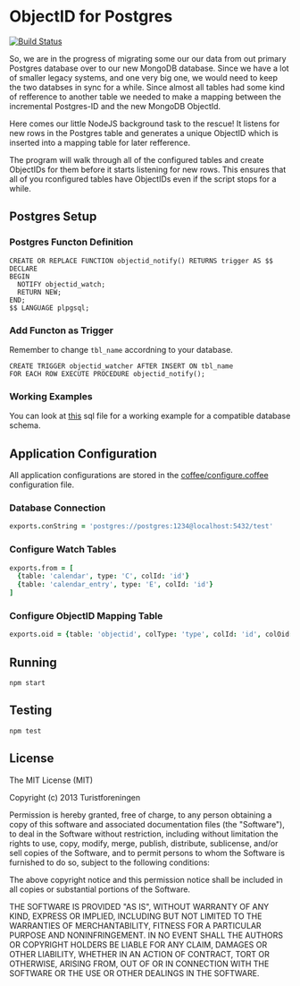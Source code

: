 ObjectID for Postgres
=====================

[![Build Status](https://drone.io/github.com/Turistforeningen/node-postgres-objectid/status.png)](https://drone.io/github.com/Turistforeningen/node-postgres-objectid/latest)

So, we are in the progress of migrating some our our data from out primary
Postgres database over to our new MongoDB database. Since we have a lot of
smaller legacy systems, and one very big one, we would need to keep the two
databses in sync for a while. Since almost all tables had some kind of
refference to another table we needed to make a mapping between the incremental
Postgres-ID and the new MongoDB ObjectId. 

Here comes our little NodeJS background task to the rescue! It listens for new
rows in the Postgres table and generates a unique ObjectID which is inserted
into a mapping table for later refference.

The program will walk through all of the configured tables and create ObjectIDs
for them before it starts listening for new rows. This ensures that all of you
rconfigured tables have ObjectIDs even if the script stops for a while.

## Postgres Setup 

### Postgres Functon Definition

```plpgsql
CREATE OR REPLACE FUNCTION objectid_notify() RETURNS trigger AS $$
DECLARE
BEGIN
  NOTIFY objectid_watch;
  RETURN NEW;
END;
$$ LANGUAGE plpgsql;
```

### Add Functon as Trigger

Remember to change `tbl_name` accordning to your database.

```plpgsql
CREATE TRIGGER objectid_watcher AFTER INSERT ON tbl_name
FOR EACH ROW EXECUTE PROCEDURE objectid_notify();
```

### Working Examples

You can look at
[this](https://github.com/Turistforeningen/node-postgres-objectid/blob/master/scripts/pg-init.sql)
sql file for a working example for a compatible database schema.

## Application Configuration

All application configurations are stored in the
[coffee/configure.coffee](https://github.com/Turistforeningen/node-postgres-objectid/blob/master/coffee/config.coffee)
configuration file.

### Database Connection

```coffee
exports.conString = 'postgres://postgres:1234@localhost:5432/test'
```

### Configure Watch Tables

```coffee
exports.from = [
  {table: 'calendar', type: 'C', colId: 'id'}
  {table: 'calendar_entry', type: 'E', colId: 'id'}
]
```

### Configure ObjectID Mapping Table

```coffee
exports.oid = {table: 'objectid', colType: 'type', colId: 'id', colOid: 'oid'}
```

## Running

`npm start`

## Testing

`npm test`

## License

The MIT License (MIT)

Copyright (c) 2013 Turistforeningen

Permission is hereby granted, free of charge, to any person obtaining a copy of
this software and associated documentation files (the "Software"), to deal in
the Software without restriction, including without limitation the rights to
use, copy, modify, merge, publish, distribute, sublicense, and/or sell copies of
the Software, and to permit persons to whom the Software is furnished to do so,
subject to the following conditions:

The above copyright notice and this permission notice shall be included in all
copies or substantial portions of the Software.

THE SOFTWARE IS PROVIDED "AS IS", WITHOUT WARRANTY OF ANY KIND, EXPRESS OR
IMPLIED, INCLUDING BUT NOT LIMITED TO THE WARRANTIES OF MERCHANTABILITY, FITNESS
FOR A PARTICULAR PURPOSE AND NONINFRINGEMENT. IN NO EVENT SHALL THE AUTHORS OR
COPYRIGHT HOLDERS BE LIABLE FOR ANY CLAIM, DAMAGES OR OTHER LIABILITY, WHETHER
IN AN ACTION OF CONTRACT, TORT OR OTHERWISE, ARISING FROM, OUT OF OR IN
CONNECTION WITH THE SOFTWARE OR THE USE OR OTHER DEALINGS IN THE SOFTWARE.

